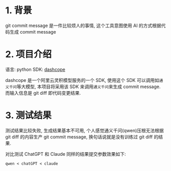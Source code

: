 # 1. 背景

git commit message 是一件比较烦人的事情, 这个工具意图使用 AI 的方式根据代码生成 commit message

# 2. 项目介绍

语言: python
SDK: [dashcope](https://help.aliyun.com/zh/dashscope/developer-reference/)

dashcope 是一个阿里云灵积模型服务的一个 SDK, 使用这个 SDK 可以调用如`通义千问`等大模型, 本项目将采用该 SDK 来调用`通义千问`来生成 commit message. 而输入信息是 git diff 即代码变更结果.

# 3. 测试结果

测试结果比较失败, 生成结果基本不可用, 个人感觉通义千问(qwen)压根无法根据 git diff 的内容生产 git commit message, 换句话说就是没有训练过 git diff 的结果.

对比测试 ChatGPT 和 Claude 同样的结果提交参数效果如下:

```
qwen < chatGPT < claude
```
